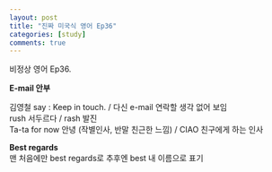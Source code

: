 ```yaml
---
layout: post
title: "진짜 미국식 영어 Ep36"
categories: [study]
comments: true
---
```


비정상 영어 Ep36.

<b> E-mail 안부</b>

김영철 say : Keep in touch. / 다신 e-mail 연락할 생각 없어 보임 <br>
rush 서두르다 / rash 발진 <br>
Ta-ta for now 안녕 &#40;작별인사, 반말 친근한 느낌&#41; / CIAO 친구에게 하는 인사 <br>

<b>Best regards</b> <br>
맨 처음에만 best regards로 추후엔 best 내 이름으로 표기 
